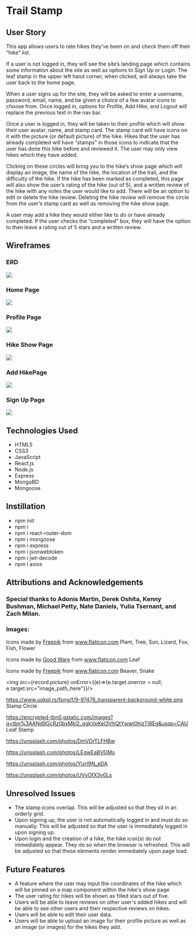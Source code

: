 # Trail Stamp

## User Story
This app allows users to rate hikes they’ve been on and check them off their “hike” list. 

If a user is not logged in, they will see the site’s landing page which contains some information about the site as well as options to Sign Up or Login. The leaf stamp in the upper left hand corner, when clicked, will always take the user back to the home page.

When a user signs up for the site, they will be asked to enter a username, password, email, name, and be given a choice of a few avatar icons to choose from. Once logged in, options for Profile, Add Hike, and Logout will replace the previous text in the nav bar.

Once a user is logged in, they will be taken to their profile which will show their user avatar, name, and stamp card. The stamp card will have icons on it with the picture (or default picture) of the hike. Hikes that the user has already completed will have “stamps” in those icons to indicate that the user has done this hike before and reviewed it. The user may only view hikes which they have added.

Clicking on these circles will bring you to the hike’s show page which will display an image, the name of the hike, the location of the trail, and the difficulty of the hike. If the hike has been marked as completed, this page will also show the user’s rating of the hike (out of 5), and a written review of the hike with any notes the user would like to add. There will be an option to edit or delete the hike review. Deleting the hike review will remove the circle from the user’s stamp card as well as removing the hike show page.

A user may add a hike they would either like to do or have already completed. If the user checks the “completed” box, they will have the option to then leave a rating out of 5 stars and a written review.


## Wireframes

### ERD
<img src="./final-images/erd.png">

### Home Page
<img src="./final-images/home.png">

### Profile Page
<img src="./final-images/profile.png">

### Hike Show Page
<img src="./final-images/hike.png">

### Add HikePage
<img src="./final-images/newhike.png">

### Sign Up Page
<img src="./final-images/signup.png">


## Technologies Used
- HTML5
- CSS3
- JavaScript
- React.js
- Node.js
- Express
- MongoBD
- Mongoose

## Instillation
- npm init
- npm i
- npm i react-router-dom
- npm i mongoose
- npm i express
- npm i jsonwebtoken
- npm i jwt-decode
- npm i axios

## Attributions and Acknowledgements

### Special thanks to Adonis Martin, Derek Oshita, Kenny Bushman, Michael Petty, Nate Daniels, Yulia Tsernant, and Zach Milan.

### Images:

Icons made by <a href="https://www.flaticon.com/authors/freepik" title="Freepik">Freepik</a> from <a href="https://www.flaticon.com/" title="Flaticon"> www.flaticon.com</a>
Plant, Tree, Sun, Lizard, Fox, Fish, Flower

Icons made by <a href="https://www.flaticon.com/authors/good-ware" title="Good Ware">Good Ware</a> from <a href="https://www.flaticon.com/" title="Flaticon"> www.flaticon.com</a>
Leaf

Icons made by <a href="http://www.freepik.com/" title="Freepik">Freepik</a> from <a href="https://www.flaticon.com/" title="Flaticon"> www.flaticon.com</a>
Beaver, Snake

<img src={record.picture} onError={(e)=>{e.target.onerror = null; e.target.src="image_path_here"}}/>

https://www.uokpl.rs/fpng/f/9-97476_transparent-background-white.png 
Stamp Circle

https://encrypted-tbn0.gstatic.com/images?q=tbn%3AANd9GcRz0bxMkl2_ggkVpKeI3VhQtYwwt0hjzTI8Eg&usqp=CAU
Leaf Stamp

https://unsplash.com/photos/DmVDrTLFHBw

https://unsplash.com/photos/LEgwEaBVGMo

https://unsplash.com/photos/Yizrl9N_eDA

https://unsplash.com/photos/UVyOfX3v0Ls

## Unresolved Issues
- The stamp icons overlap. This will be adjusted so that they sit in an orderly grid.
- Upon signing up, the user is not automatically logged in and must do so manually. This will be adjusted so that the user is immediately logged in upon signing up.
- Upon login and the creation of a hike, the hike icon(s) do not immediately appear. They do so when the browser is refreshed. This will be adjusted so that these elements render immediately upon page load.

## Future Features
- A feature where the user may input the coordinates of the hike which will be pinned on a map component within the hike's show page
- The user rating for hikes will be shown as filled stars out of five.
- Users will be able to leave reviews on other user's added hikes and will be able to see other users and their respective reviews on hikes.
- Users will be able to edit their user data.
- Users will be able to upload an image for their profile picture as well as an image (or images) for the hikes they add.
